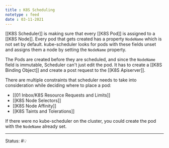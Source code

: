 ```yaml
---
title : K8S Scheduling
notetype : feed
date : 03-11-2021
---
```


[[K8S Scheduler]] is making sure that every [[K8S Pod]] is assigned to a [[K8S Node]]. Every pod that gets created has a property `NodeName` which is not set by default. kube-scheduler looks for pods with these fields unset and assigns them a node by setting the `NodeName` property.

The Pods are created before they are scheduled, and since the `NodeName` field is immutable, Scheduler can't just edit the pod. It has to create a [[K8S Binding Object]] and create a post request to the [[K8S Apiserver]].

There are multiple constraints that scheduler needs to take into consideration while deciding where to place a pod:
- [[01 Inbox/K8S Resource Requests and Limits]]
- [[K8S Node Selectors]]
- [[K8S Node Affinity]]
- [[K8S Taints and Tolerations]]

If there were no kube-scheduler on the cluster, you could create the pod with the `NodeName` already set. 

-----

Status: #💡 

